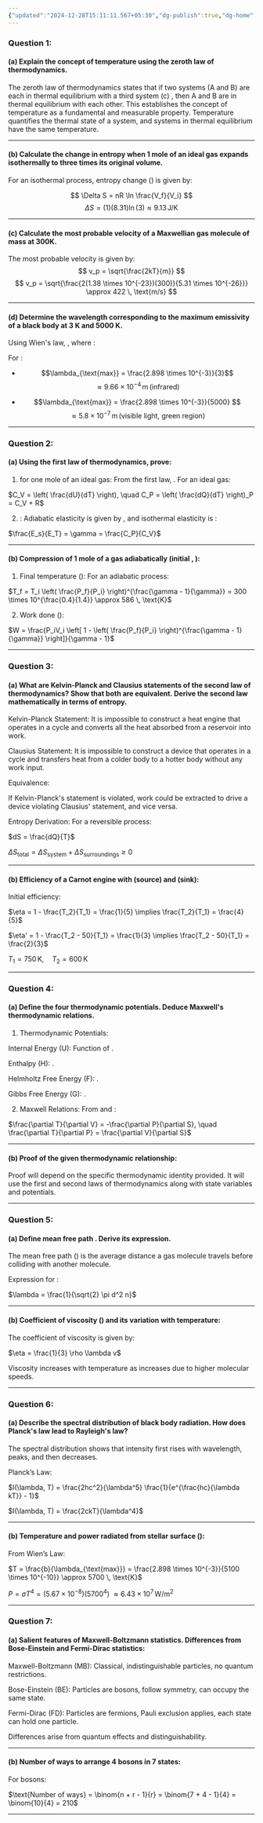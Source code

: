 ```yaml
---
{"updated":"2024-12-28T15:11:11.567+05:30","dg-publish":true,"dg-home":false,"tags":["Semester-3","Physics"],"permalink":"/physics/paper-1/","dgPassFrontmatter":true,"created":"2024-12-28T12:47:12.971+05:30"}
---
```



### Question 1:

#### (a)  Explain the concept of temperature using the zeroth law of thermodynamics.
The zeroth law of thermodynamics states that if two systems (A and B) are each in thermal equilibrium with a third system (c) , then A and B are in thermal equilibrium with each other. This establishes the concept of temperature as a fundamental and measurable property. Temperature quantifies the thermal state of a system, and systems in thermal equilibrium have the same temperature.


---

#### (b)  Calculate the change in entropy when 1 mole of an ideal gas expands isothermally to three times its original volume.
For an isothermal process, entropy change () is given by:

$$
\Delta S = nR \ln \frac{V_f}{V_i}
$$
$$\Delta S = (1)(8.31) \ln(3) \approx 9.13 \, \text{J/K}
$$

---

#### (c)  Calculate the most probable velocity of a Maxwellian gas molecule of mass  at 300K.
The most probable velocity  is given by:
$$
v_p = \sqrt{\frac{2kT}{m}}
$$
$$
v_p = \sqrt{\frac{2(1.38 \times 10^{-23})(300)}{5.31 \times 10^{-26}}} \approx 422 \, \text{m/s}
$$

---

#### (d)  Determine the wavelength corresponding to the maximum emissivity of a black body at 3 K and 5000 K.
Using Wien's law, , where :

For :


- $$\lambda_{\text{max}} = \frac{2.898 \times 10^{-3}}{3}$$ $$\approx 9.66 \times 10^{-4} \, \text{m} \, (\text{infrared})$$

- $$\lambda_{\text{max}} = \frac{2.898 \times 10^{-3}}{5000} $$ $$\approx 5.8 \times 10^{-7} \, \text{m} \, (\text{visible light, green region})$$


---

### Question 2:

#### (a)  Using the first law of thermodynamics, prove:

1.  for one mole of an ideal gas:
From the first law, . For an ideal gas:



$C_V = \left( \frac{dU}{dT} \right), \quad C_P = \left( \frac{dQ}{dT} \right)_P = C_V + R$

2. :
Adiabatic elasticity  is given by , and isothermal elasticity  is :



$\frac{E_s}{E_T} = \gamma = \frac{C_P}{C_V}$


---

#### (b)  Compression of 1 mole of a gas adiabatically (initial , ):

1. Final temperature ():
For an adiabatic process:



$T_f = T_i \left( \frac{P_f}{P_i} \right)^{\frac{\gamma - 1}{\gamma}} = 300 \times 10^{\frac{0.4}{1.4}} \approx 586 \, \text{K}$

2. Work done ():



$W = \frac{P_iV_i \left[ 1 - \left( \frac{P_f}{P_i} \right)^{\frac{\gamma - 1}{\gamma}} \right]}{\gamma - 1}$


---

### Question 3:

#### (a)  What are Kelvin-Planck and Clausius statements of the second law of thermodynamics? Show that both are equivalent. Derive the second law mathematically in terms of entropy.

Kelvin-Planck Statement: It is impossible to construct a heat engine that operates in a cycle and converts all the heat absorbed from a reservoir into work.

Clausius Statement: It is impossible to construct a device that operates in a cycle and transfers heat from a colder body to a hotter body without any work input.


Equivalence:

If Kelvin-Planck's statement is violated, work could be extracted to drive a device violating Clausius' statement, and vice versa.


Entropy Derivation:
For a reversible process:

$dS = \frac{dQ}{T}$

$\Delta S_{\text{total}} = \Delta S_{\text{system}} + \Delta S_{\text{surroundings}} \geq 0$


---

#### (b)  Efficiency of a Carnot engine with  (source) and  (sink):

Initial efficiency:

$\eta = 1 - \frac{T_2}{T_1} = \frac{1}{5} \implies \frac{T_2}{T_1} = \frac{4}{5}$

$\eta' = 1 - \frac{T_2 - 50}{T_1} = \frac{1}{3} \implies \frac{T_2 - 50}{T_1} = \frac{2}{3}$

$T_1 = 750 \, \text{K}, \quad T_2 = 600 \, \text{K}$


---

### Question 4:

#### (a)  Define the four thermodynamic potentials. Deduce Maxwell's thermodynamic relations.

1. Thermodynamic Potentials:

Internal Energy (U): Function of .

Enthalpy (H): .

Helmholtz Free Energy (F): .

Gibbs Free Energy (G): .



2. Maxwell Relations:
From  and :



$\frac{\partial T}{\partial V} = -\frac{\partial P}{\partial S}, \quad \frac{\partial T}{\partial P} = \frac{\partial V}{\partial S}$


---

#### (b)  Proof of the given thermodynamic relationship:
Proof will depend on the specific thermodynamic identity provided. It will use the first and second laws of thermodynamics along with state variables and potentials.


---

### Question 5:

#### (a)  Define mean free path . Derive its expression.

The mean free path () is the average distance a gas molecule travels before colliding with another molecule.

Expression for :

$\lambda = \frac{1}{\sqrt{2} \pi d^2 n}$


---

#### (b)  Coefficient of viscosity () and its variation with temperature:

The coefficient of viscosity is given by:

$\eta = \frac{1}{3} \rho \lambda v$

Viscosity increases with temperature as  increases due to higher molecular speeds.


---

### Question 6:

#### (a)  Describe the spectral distribution of black body radiation. How does Planck's law lead to Rayleigh's law?

The spectral distribution shows that intensity first rises with wavelength, peaks, and then decreases.

Planck’s Law:


$I(\lambda, T) = \frac{2hc^2}{\lambda^5} \frac{1}{e^{\frac{hc}{\lambda kT}} - 1}$

$I(\lambda, T) = \frac{2ckT}{\lambda^4}$


---

#### (b)  Temperature and power radiated from stellar surface ():

From Wien’s Law:

$T = \frac{b}{\lambda_{\text{max}}} = \frac{2.898 \times 10^{-3}}{5100 \times 10^{-10}} \approx 5700 \, \text{K}$

$P = \sigma T^4 = (5.67 \times 10^{-8})(5700^4)$
$\approx 6.43 \times 10^7 \, \text{W/m}^2$


---

### Question 7:

#### (a)  Salient features of Maxwell-Boltzmann statistics. Differences from Bose-Einstein and Fermi-Dirac statistics:

Maxwell-Boltzmann (MB): Classical, indistinguishable particles, no quantum restrictions.

Bose-Einstein (BE): Particles are bosons, follow symmetry, can occupy the same state.

Fermi-Dirac (FD): Particles are fermions, Pauli exclusion applies, each state can hold one particle.


Differences arise from quantum effects and distinguishability.


---

#### (b)  Number of ways to arrange 4 bosons in 7 states:

For bosons:

$\text{Number of ways} = \binom{n + r - 1}{r} = \binom{7 + 4 - 1}{4} = \binom{10}{4} = 210$


---

 



